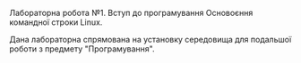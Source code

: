 Лабораторна робота №1. Вступ до програмування Основоєння командної строки Linux.

Дана лабораторна спрямована на установку середовища для подальшої роботи з  предмету "Програмування".


